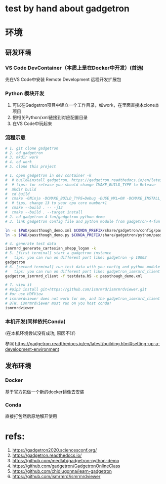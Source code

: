 # test by hand about gadgetron

# 环境
## 研发环境
### VS Code DevContainer（本质上是在Docker中开发）(首选)

先在VS Code中安装 Remote Development 远程开发扩展包

### Python 模块开发

1. 可以在Gadgetron项目中建立一个工作目录，如work，在里面直接本clone本项目
2. 把相关Python/xml链接到对应配置目录
3. 在VS Code中玩起来

### 流程示意

```bash
# 1. git clone gadgetron 
# 2. cd gadgetron
# 3. mkdir work
# 4. cd work
# 5. clone this project

# 1. open gadgetron in dev container -k
#  # build&install gadgetron, https://gadgetron.readthedocs.io/en/latest/building.html#building-in-conda-environment
#  # tips: for release you should change CMAKE_BUILD_TYPE to Release
#  mkdir build
#  cd build
#  cmake -GNinja -DCMAKE_BUILD_TYPE=Debug -DUSE_MKL=ON -DCMAKE_INSTALL_PREFIX=${CONDA_PREFIX} ../
#  # tips, change 13 to your cpu core number+1
#  cmake --build . -- -j13
#  cmake --build . --target install
# 2. cd gadgetron-4-fun/gadgetron-python-demo
# 3. link gadgetron config file and python module from gadgetron-4-fun

ln -s $PWD/passthough_demo.xml $CONDA_PREFIX/share/gadgetron/config/passthough_demo.xml
ln -s $PWD/passthough_demo.py $CONDA_PREFIX/share/gadgetron/python/passthough_demo.py 

# 4. generate test data
ismrmrd_generate_cartesian_shepp_logan -k
# 5. [first terminal] start a gadgetron instance
#   tips: you can run on different port like: gadgetron -p 10002
gadgetron 
# 6. [second terminal] run test data with you config and python module 
#   tips: you can run on different port like: gadgetron_ismrmrd_client -f testdata.h5  -p 10002 -c passthough_demo.xml
gadgetron_ismrmrd_client -f testdata.h5 -c passthough_demo.xml

# 7. view it
# #pip3 install git+https://github.com/ismrmrd/ismrmrdviewer.git
# #or use HDFView
# ismrmrdviewer does not work for me, and the gadgetron_ismrmrd_client seems ignore line data back to it
# BTW, ismrmrdviewer must run on you host conda!
ismrmrdviewer

```

### 本机开发(同样依托Conda)

(在本机环境尝试没有成功, 原因不详)

参照 https://gadgetron.readthedocs.io/en/latest/building.html#setting-up-a-development-environment

## 发布环境
### Docker
基于官方包做一个新的docker镜像去安装
### Conda
直接打包然后原地解开使用

# refs:
1. https://gadgetron2020.sciencesconf.org/
2. https://gadgetron.readthedocs.io/
3. https://github.com/medlab/gadgetron-python-demo
4. https://github.com/gadgetron/GadgetronOnlineClass
5. https://github.com/chidiugonna/learn-gadgetron
6. https://github.com/ismrmrd/ismrmrdviewer
